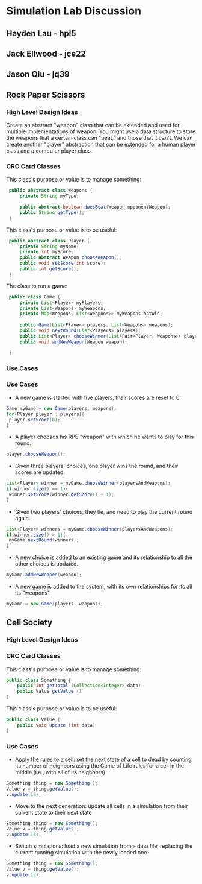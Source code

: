 # Simulation Lab Discussion

## Hayden Lau - hpl5
## Jack Ellwood - jce22
## Jason Qiu - jq39


## Rock Paper Scissors

### High Level Design Ideas

Create an abstract "weapon" class that can be extended and used for multiple implementations of weapon.
You might use a data structure to store the weapons that a certain class can "beat," and those that
it can't.  We can create another "player" abstraction that can be extended for a human player class
and a computer player class.

### CRC Card Classes

This class's purpose or value is to manage something:
```java
 public abstract class Weapons {
     private String myType;

     public abstract boolean doesBeat(Weapon opponentWeapon);
     public String getType();
 }
```

This class's purpose or value is to be useful:
```java
 public abstract class Player {
     private String myName;
     private int myScore;
     public abstract Weapon chooseWeapon();
     public void setScore(int score);
     public int getScore();
 }
```

The class to run a game:
```java
 public class Game {
     private List<Player> myPlayers;
     private List<Weapons> myWeapons;
     private Map<Weapons, List<Weapons>> myWeaponsThatWin;
      
     public Game(List<Player> players, List<Weapons> weapons);
     public void nextRound(List<Players> players);
     public List<Player> chooseWinner(List<Pair<Player, Weapons>> playersAndWeapons);
     public void addNewWeapon(Weapon weapon);

 }
```

### Use Cases

### Use Cases

 * A new game is started with five players, their scores are reset to 0.
 ```java
Game myGame = new Game(players, weapons);
for(Player player : players){
  player.setScore(0);
}
 ```

 * A player chooses his RPS "weapon" with which he wants to play for this round.
 ```java
 player.chooseWeapon();
 ```

 * Given three players' choices, one player wins the round, and their scores are updated.
 ```java
 List<Player> winner = myGame.chooseWinner(playersAndWeapons);
 if(winner.size() == 1){
  winner.setScore(winner.getScore() + 1);
 }
 ```

 * Given two players' choices, they tie, and need to play the current round again.
 ```java
 List<Player> winners = myGame.chooseWinner(playersAndWeapons);
 if(winner.size() > 1){
  myGame.nextRound(winners);
 }
```

 * A new choice is added to an existing game and its relationship to all the other choices is updated.
 ```java
 myGame.addNewWeapon(weapon);
 ```

 * A new game is added to the system, with its own relationships for its all its "weapons".
 ```java
 myGame = new Game(players, weapons);
 ```


## Cell Society

### High Level Design Ideas


### CRC Card Classes

This class's purpose or value is to manage something:
```java
public class Something {
    public int getTotal (Collection<Integer> data)
    public Value getValue ()
}
```

This class's purpose or value is to be useful:
```java
public class Value {
    public void update (int data)
}
```

### Use Cases

* Apply the rules to a cell: set the next state of a cell to dead by counting its number of neighbors using the Game of Life rules for a cell in the middle (i.e., with all of its neighbors)
```java
Something thing = new Something();
Value v = thing.getValue();
v.update(13);
```

* Move to the next generation: update all cells in a simulation from their current state to their next state
```java
Something thing = new Something();
Value v = thing.getValue();
v.update(13);
```

* Switch simulations: load a new simulation from a data file, replacing the current running simulation with the newly loaded one
```java
Something thing = new Something();
Value v = thing.getValue();
v.update(13);
```
